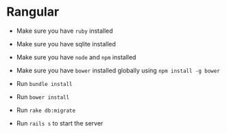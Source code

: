 # Rangular

* Make sure you have `ruby` installed

* Make sure you have sqlite installed

* Make sure you have `node` and `npm` installed

* Make sure you have `bower` installed globally using `npm install -g bower`

* Run `bundle install`

* Run `bower install`

* Run `rake db:migrate`

* Run `rails s` to start the server
